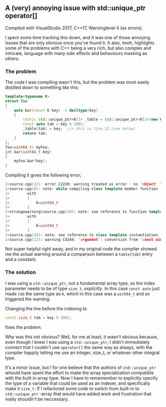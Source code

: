 ## A (very) annoying issue with std::unique_ptr operator[] 
Compiled with VisualStudio 2017, C++17, Warninglevel 4 (as errors).

I spent some time tracking this down, and it was one of those annoying issues that are only obvious once you've found it. 
It also, imoh, highlights some of the problems with C++ being a very rich, but also complex and intricate, language with many side effects and behaviours masking as others.

### The problem
The code I was compiling wasn't this, but the problem was most easily distilled down to something *like* this;

``` c++ highlight=8
template<typename K>
struct foo
{
    auto bar(const K key) -> decltype(key)
    {
        static std::unique_ptr<K[]> _table = std::unique_ptr<K[]>(new K[1001]);
        const auto tab = key % 1001;
        _table[tab] = key;  //< this is line 12 (see below)
        return tab;
    }
};
foo<uint64_t> myFoo;
int bar(uint64_t key)
{
    myFoo.bar(key);
}
```

Compiling it gives the following error;
``` c++
1>source.cpp(12): error C2220: warning treated as error - no 'object' file generated
1>source.cpp(8): note: while compiling class template member function 'void foo<uint64_t>::bar(const K)'
1>        with
1>        [
1>            K=uint64_t
1>        ]
1>strangewarning\source.cpp(30): note: see reference to function template instantiation 'void foo<uint64_t>::bar(const K)' being compiled
1>        with
1>        [
1>            K=uint64_t
1>        ]
1>source.cpp(29): note: see reference to class template instantiation 'foo<uint64_t>' being compiled
1>source.cpp(12): warning C4244: 'argument': conversion from 'const uint64_t' to 'size_t', possible loss of data
```

Not super helpful right away, and in my original code the compiler showed me the actual warning around a comparison between a ```table[tab]``` entry and a constant. 

### The solution
I was using a ```std::unique_ptr```, not a fundamental array type, so the index parameter needs to be of type ```size_t```, *explicitly*. In this case ```const auto``` just made ```tab``` the same type as ```K```, which in this case was a ```uint64_t``` and so triggered the warning.

Changing the line before the indexing to 
``` c++
const size_t tab = key % 1001;
```
fixes the problem.

Why was this not obvious? Well, for me at least, it wasn't obvious because, even though I knew I was using a ```std::unique_ptr```, I didn't immediately connect that I couldn't use ```operator[]``` the same way as always, with the compiler happily letting me use an integer, size_t, or whatever other integral type. 

It's a minor issue, but I for one believe that the authors of ```std::unique_ptr``` whould have spent the effort to make the array specialization compatible with the built in array type. 
Now I have to rememember to explicitly specify the type of a variable that could be used as an indexer, and specifically make it ```size_t```. If I refactored some code to switch from built-in to ```std::unique_ptr``` -array that would have added work and frustration that really shouldn't be neccessary. 
